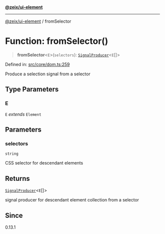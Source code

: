 [**@zeix/ui-element**](../README.md)

***

[@zeix/ui-element](../globals.md) / fromSelector

# Function: fromSelector()

> **fromSelector**\<`E`\>(`selectors`): [`SignalProducer`](../type-aliases/SignalProducer.md)\<`E`[]\>

Defined in: [src/core/dom.ts:259](https://github.com/zeixcom/ui-element/blob/051e9e1bc23b455abad71bf33880530a33e32030/src/core/dom.ts#L259)

Produce a selection signal from a selector

## Type Parameters

### E

`E` *extends* `Element`

## Parameters

### selectors

`string`

CSS selector for descendant elements

## Returns

[`SignalProducer`](../type-aliases/SignalProducer.md)\<`E`[]\>

signal producer for descendant element collection from a selector

## Since

0.13.1
